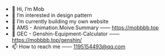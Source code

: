- 👋 Hi, I’m Mob
- 👀 I’m interested in design pattern
- 🌱 I’m currently building my own website
- 🚩 AMS - Animation.Moive.Summary —— https://mobbbb.top
- 🚩 GEC - Genshin-Equipment-Calculator —— https://mobbbb.top/genshin/
- 📫 How to reach me —— 1195154493@qq.com

<!---
Mobbbb/Mobbbb is a ✨ special ✨ repository because its `README.md` (this file) appears on your GitHub profile.
You can click the Preview link to take a look at your changes.
--->
